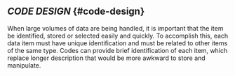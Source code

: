 ## **_CODE DESIGN_** {#code-design}

When large volumes of data are being handled, it is important that the item be identified, stored or selected easily and quickly. To accomplish this, each data item must have unique identification and must be related to other items of the same type. Codes can provide brief identification of each item, which replace longer description that would be more awkward to store and manipulate.